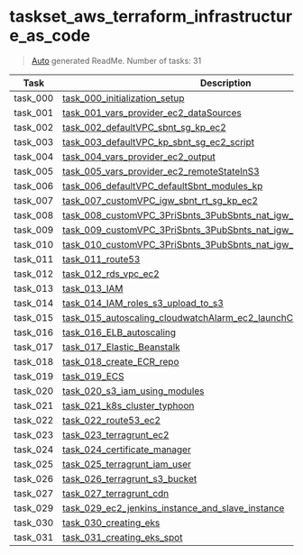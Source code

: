 # taskset_aws_terraform_infrastructure_as_code

> [Auto](https://github.com/codeaprendiz/learn_fullstack/blob/main/home/php/intermediate/taskset_intermediate_php/task_004_createGlobalMarkdownTable/generate-readme.php) generated ReadMe. Number of tasks: 31

| Task     | Description                                                                                                                                                                             |
|----------|-----------------------------------------------------------------------------------------------------------------------------------------------------------------------------------------|
| task_000 | [task_000_initialization_setup](taskset_aws_terraform_infrastructure_as_code/task_000_initialization_setup)                                                                             |
| task_001 | [task_001_vars_provider_ec2_dataSources](taskset_aws_terraform_infrastructure_as_code/task_001_vars_provider_ec2_dataSources)                                                           |
| task_002 | [task_002_defaultVPC_sbnt_sg_kp_ec2](taskset_aws_terraform_infrastructure_as_code/task_002_defaultVPC_sbnt_sg_kp_ec2)                                                                   |
| task_003 | [task_003_defaultVPC_kp_sbnt_sg_ec2_script](taskset_aws_terraform_infrastructure_as_code/task_003_defaultVPC_kp_sbnt_sg_ec2_script)                                                     |
| task_004 | [task_004_vars_provider_ec2_output](taskset_aws_terraform_infrastructure_as_code/task_004_vars_provider_ec2_output)                                                                     |
| task_005 | [task_005_vars_provider_ec2_remoteStateInS3](taskset_aws_terraform_infrastructure_as_code/task_005_vars_provider_ec2_remoteStateInS3)                                                   |
| task_006 | [task_006_defaultVPC_defaultSbnt_modules_kp](taskset_aws_terraform_infrastructure_as_code/task_006_defaultVPC_defaultSbnt_modules_kp)                                                   |
| task_007 | [task_007_customVPC_igw_sbnt_rt_sg_kp_ec2](taskset_aws_terraform_infrastructure_as_code/task_007_customVPC_igw_sbnt_rt_sg_kp_ec2)                                                       |
| task_008 | [task_008_customVPC_3PriSbnts_3PubSbnts_nat_igw_rt](taskset_aws_terraform_infrastructure_as_code/task_008_customVPC_3PriSbnts_3PubSbnts_nat_igw_rt)                                     |
| task_009 | [task_009_customVPC_3PriSbnts_3PubSbnts_nat_igw_rt_ec2_ebs](taskset_aws_terraform_infrastructure_as_code/task_009_customVPC_3PriSbnts_3PubSbnts_nat_igw_rt_ec2_ebs)                     |
| task_010 | [task_010_customVPC_3PriSbnts_3PubSbnts_nat_igw_rt_ec2_ebs_withMount](taskset_aws_terraform_infrastructure_as_code/task_010_customVPC_3PriSbnts_3PubSbnts_nat_igw_rt_ec2_ebs_withMount) |
| task_011 | [task_011_route53](taskset_aws_terraform_infrastructure_as_code/task_011_route53)                                                                                                       |
| task_012 | [task_012_rds_vpc_ec2](taskset_aws_terraform_infrastructure_as_code/task_012_rds_vpc_ec2)                                                                                               |
| task_013 | [task_013_IAM](taskset_aws_terraform_infrastructure_as_code/task_013_IAM)                                                                                                               |
| task_014 | [task_014_IAM_roles_s3_upload_to_s3](taskset_aws_terraform_infrastructure_as_code/task_014_IAM_roles_s3_upload_to_s3)                                                                   |
| task_015 | [task_015_autoscaling_cloudwatchAlarm_ec2_launchConfiguration](taskset_aws_terraform_infrastructure_as_code/task_015_autoscaling_cloudwatchAlarm_ec2_launchConfiguration)               |
| task_016 | [task_016_ELB_autoscaling](taskset_aws_terraform_infrastructure_as_code/task_016_ELB_autoscaling)                                                                                       |
| task_017 | [task_017_Elastic_Beanstalk](taskset_aws_terraform_infrastructure_as_code/task_017_Elastic_Beanstalk)                                                                                   |
| task_018 | [task_018_create_ECR_repo](taskset_aws_terraform_infrastructure_as_code/task_018_create_ECR_repo)                                                                                       |
| task_019 | [task_019_ECS](taskset_aws_terraform_infrastructure_as_code/task_019_ECS)                                                                                                               |
| task_020 | [task_020_s3_iam_using_modules](taskset_aws_terraform_infrastructure_as_code/task_020_s3_iam_using_modules)                                                                             |
| task_021 | [task_021_k8s_cluster_typhoon](taskset_aws_terraform_infrastructure_as_code/task_021_k8s_cluster_typhoon)                                                                               |
| task_022 | [task_022_route53_ec2](taskset_aws_terraform_infrastructure_as_code/task_022_route53_ec2)                                                                                               |
| task_023 | [task_023_terragrunt_ec2](taskset_aws_terraform_infrastructure_as_code/task_023_terragrunt_ec2)                                                                                         |
| task_024 | [task_024_certificate_manager](taskset_aws_terraform_infrastructure_as_code/task_024_certificate_manager)                                                                               |
| task_025 | [task_025_terragrunt_iam_user](taskset_aws_terraform_infrastructure_as_code/task_025_terragrunt_iam_user)                                                                               |
| task_026 | [task_026_terragrunt_s3_bucket](taskset_aws_terraform_infrastructure_as_code/task_026_terragrunt_s3_bucket)                                                                             |
| task_027 | [task_027_terragrunt_cdn](taskset_aws_terraform_infrastructure_as_code/task_027_terragrunt_cdn)                                                                                         |
| task_029 | [task_029_ec2_jenkins_instance_and_slave_instance](taskset_aws_terraform_infrastructure_as_code/task_029_ec2_jenkins_instance_and_slave_instance)                                       |
| task_030 | [task_030_creating_eks](taskset_aws_terraform_infrastructure_as_code/task_030_creating_eks)                                                                                             |
| task_031 | [task_031_creating_eks_spot](taskset_aws_terraform_infrastructure_as_code/task_031_creating_eks_spot)                                                                                   |
